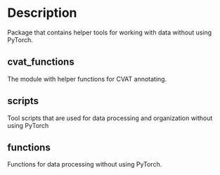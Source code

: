 # Description

Package that contains helper tools for working with data without using PyTorch.

## cvat_functions

The module with helper functions for CVAT annotating.

## scripts

Tool scripts that are used for data processing and organization without using
PyTorch

## functions

Functions for data processing without using PyTorch.



